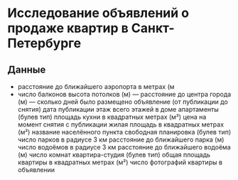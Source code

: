 # Исследование объявлений о продаже квартир в Санкт-Петербурге
## Данные
- расстояние до ближайшего аэропорта в метрах (м
- число балконов
высота потолков (м)
 — расстояние до центра города (м)
 — сколько дней было размещено объявление (от публикации до снятия)
 дата публикации
 этаж
 всего этажей в доме
 апартаменты (булев тип)
 площадь кухни в квадратных метрах (м²)
 цена на момент снятия с публикации
 жилая площадь в квадратных метрах (м²)
 название населённого пункта
 свободная планировка (булев тип)
 число парков в радиусе 3 км
 расстояние до ближайшего парка (м)
 число водоёмов в радиусе 3 км
 расстояние до ближайшего водоёма (м)
 число комнат
 квартира-студия (булев тип)
 общая площадь квартиры в квадратных метрах (м²)
 число фотографий квартиры в объявлении
